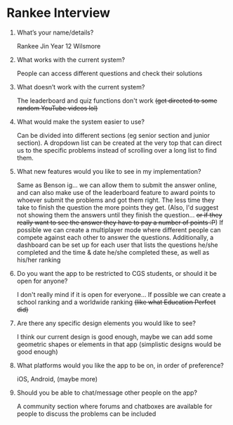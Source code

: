 # Rankee Interview

1. What’s your name/details?
    
    Rankee Jin Year 12 Wilsmore
    
2. What works with the current system?
    
    People can access different questions and check their solutions
    
3. What doesn’t work with the current system?
    
    The leaderboard and quiz functions don't work ~~(get directed to some random YouTube videos lol)~~
    
4. What would make the system easier to use?
    
    Can be divided into different sections (eg senior section and junior section). A dropdown list can be created at the very top that can direct us to the specific problems instead of scrolling over a long list to find them.
    
5. What new features would you like to see in my implementation?
    
    Same as Benson ig... we can allow them to submit the answer online, and can also make use of the leaderboard feature to award points to whoever submit the problems and got them right. The less time they take to finish the question the more points they get. (Also, I'd suggest not showing them the answers until they finish the question... ~~or if they really want to see the answer they have to pay a number of points :P~~) If possible we can create a multiplayer mode where different people can compete against each other to answer the questions. Additionally, a dashboard can be set up for each user that lists the questions he/she completed and the time & date he/she completed these, as well as his/her ranking
    
6. Do you want the app to be restricted to CGS students, or should it be open for anyone?
    
    I don't really mind if it is open for everyone... If possible we can create a school ranking and a worldwide ranking ~~(like what Education Perfect did)~~
    
7. Are there any specific design elements you would like to see?
    
    I think our current design is good enough, maybe we can add some geometric shapes or elements in that app (simplistic designs would be good enough)
    
8. What platforms would you like the app to be on, in order of preference?
    
    iOS, Android, (maybe more)
    
9. Should you be able to chat/message other people on the app?
    
    A community section where forums and chatboxes are available for people to discuss the problems can be included